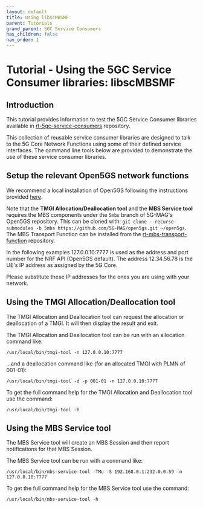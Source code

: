 ```yaml
---
layout: default
title: Using libscMBSMF
parent: Tutorials
grand_parent: 5GC Service Consumers
has_children: false
nav_order: 1
---
```


# Tutorial - Using the 5GC Service Consumer libraries: libscMBSMF

## Introduction

This tutorial provides information to test the 5GC Service Consumer libraries available in [rt-5gc-service-consumers](https://github.com/5G-MAG/rt-5gc-service-consumers) repository.

This collection of reusable service consumer libraries are designed to talk to the 5G Core Network Functions using some of their defined service interfaces. The command line tools below are provided to demonstrate the use of these service consumer libraries.

## Setup the relevant Open5GS network functions

We recommend a local installation of Open5GS following the instructions provided [here](../../3gpp-ran-and-core-platforms/tutorials/5gnetwork.html).

Note that the **TMGI Allocation/Deallocation tool** and the **MBS Service tool** requires the MBS components under the `5mbs` branch of 5G-MAG's Open5GS repository. This can be cloned with: `git clone --recurse-submodules -b 5mbs https://github.com/5G-MAG/open5gs.git ~/open5gs`. The MBS Transport Function can be installed from the [rt-mbs-transport-function](https://github.com/5G-MAG/rt-mbs-transport-function) repository.

In the following examples 127.0.0.10:7777 is used as the address and port number for the NRF API (Open5GS default). The address 12.34.56.78 is the UE's IP address as assigned by the 5G Core.

Please substitute these IP addresses for the ones you are using with your network.

## Using the TMGI Allocation/Deallocation tool

The TMGI Allocation and Deallocation tool can request the allocation or deallocation of a TMGI. It will then display the result and exit.

The TMGI Allocation and Deallocation tool can be run with an allocation command like:

```
/usr/local/bin/tmgi-tool -n 127.0.0.10:7777
```

...and a deallocation command like (for an allocated TMGI with PLMN of 001-01):

```
/usr/local/bin/tmgi-tool -d -p 001-01 -n 127.0.0.10:7777
```
To get the full command help for the TMGI Allocation and Deallocation tool use the command:

```
/usr/local/bin/tmgi-tool -h
```

## Using the MBS Service tool

The MBS Service tool will create an MBS Session and then report notifications for that MBS Session.

The MBS Service tool can be run with a command like:

```
/usr/local/bin/mbs-service-tool -TMu -S 192.168.0.1:232.0.0.59 -n 127.0.0.10:7777
```

To get the full command help for the MBS Service tool use the command:

```
/usr/local/bin/mbs-service-tool -h
```
